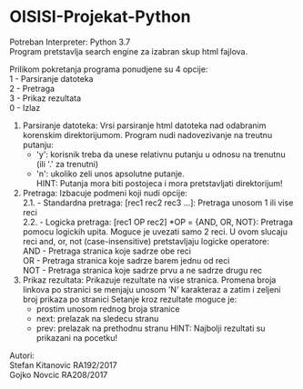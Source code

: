 # OISISI-Projekat-Python
Potreban Interpreter: Python 3.7    
Program pretstavlja search engine za izabran skup html fajlova.

Prilikom pokretanja programa ponudjene su 4 opcije:     
1 - Parsiranje datoteka    
2 - Pretraga    
3 - Prikaz rezultata    
0 - Izlaz

1. Parsiranje datoteka: Vrsi parsiranje html datoteka nad odabranim korenskim direktorijumom.
Program nudi nadovezivanje na treutnu putanju: 
    - 'y': korisnik treba da unese relativnu putanju u odnosu na trenutnu (ili '.' za trenutni)
    - 'n': ukoliko zeli unos apsolutne putanje.     
HINT: Putanja mora biti postojeca i mora pretstavljati direktorijum!        
2. Pretraga: Izbacuje podmeni koji nudi opcije:     
   2.1. - Standardna pretraga: [rec1 rec2 rec3 ...]: Pretraga unosom 1 ili vise reci    
   2.2. - Logicka pretraga:    [rec1 OP rec2]  *OP = {AND, OR, NOT}:
            Pretraga pomocu logickih upita. Moguce je uvezati samo 2 reci.
            U ovom slucaju reci and, or, not (case-insensitive) pretstavljaju logicke operatore:    
            AND - Pretraga stranica koje sadrze obe reci        
            OR - Pretraga stranica koje sadrze barem jednu od reci      
            NOT - Pretraga stranica koje sadrze prvu a ne sadrze drugu rec      
3. Prikaz rezultata: Prikazuje rezultate na vise stranica.
    Promena broja linkova po stranici se menjaju unosom 'N' karakteraz a zatim i zeljeni broj prikaza po stranici
    Setanje kroz rezultate moguce je:
    - prostim unosom rednog broja stranice
    - next: prelazak na sledecu stranu
    - prev: prelazak na prethodnu stranu
    HINT: Najbolji rezultati su prikazani na pocetku!
    
Autori:         
Stefan Kitanovic RA192/2017        
Gojko Novcic RA208/2017